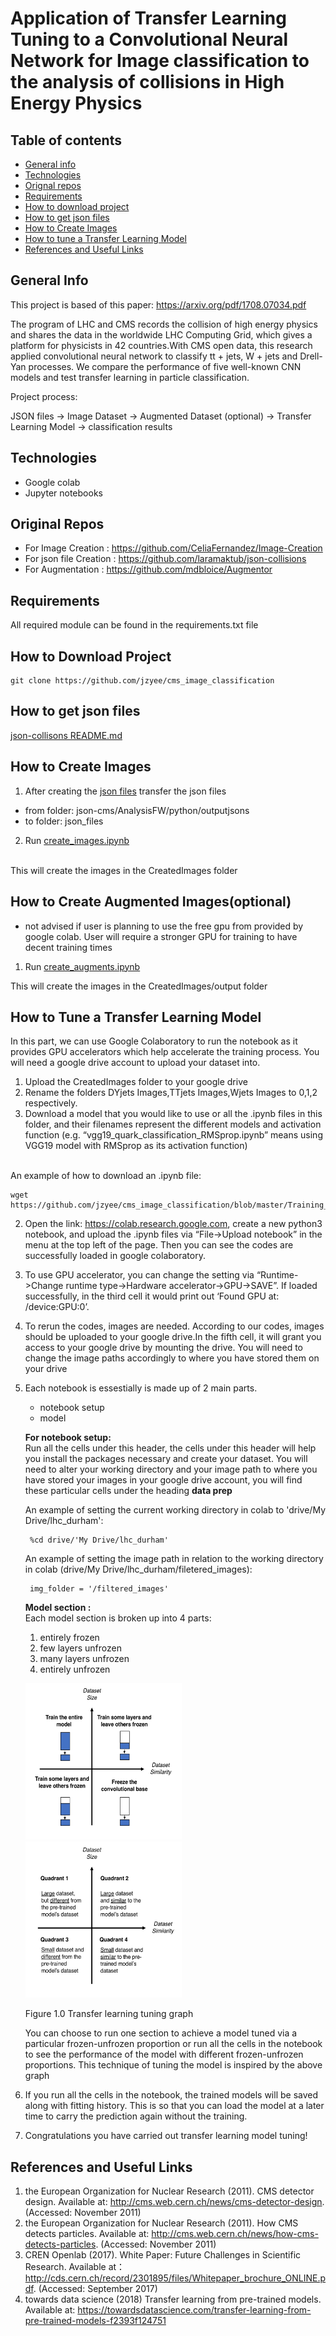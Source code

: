 # Application of Transfer Learning Tuning to a Convolutional Neural Network for Image classification to the analysis of collisions in High Energy Physics



## Table of contents
* [General info](#general-info)
* [Technologies](#technologies)
* [Orignal repos](#Orignal-repos)
* [Requirements](#requirements)
* [How to download project](#how-to-download-project)
* [How to get json files](#how-to-get-json-files)
* [How to Create Images](#how-to-create-images)
* [How to tune a Transfer Learning Model](#how-to-tune-a-transfer-learning-model)
* [References and Useful Links](#references-and-useful-links)

## General Info
This project is based of this paper: https://arxiv.org/pdf/1708.07034.pdf

The program of LHC and CMS records the collision of high energy physics and shares the data in the worldwide LHC Computing Grid, which gives a platform for physicists in 42 countries.With CMS open data, this research applied convolutional neural network to classify tt + jets, W + jets and Drell-Yan processes. We compare the performance of five well-known CNN models and test transfer learning in particle classification.

Project process:

JSON files -> Image Dataset -> Augmented Dataset (optional) -> Transfer Learning Model -> classification results

## Technologies

* Google colab
* Jupyter notebooks 

## Original Repos

* For Image Creation : https://github.com/CeliaFernandez/Image-Creation
* For json file Creation : https://github.com/laramaktub/json-collisions
* For Augmentation : https://github.com/mdbloice/Augmentor

## Requirements

All required module can be found in the requirements.txt file

## How to Download Project

    git clone https://github.com/jzyee/cms_image_classification

## How to get json files
[json-collisons README.md](https://github.com/jzyee/cms_image_classification/blob/master/json-cms-master/README.md)

## How to Create Images

1. After creating the [json files](https://github.com/jzyee/cms_image_classification/blob/master/json-cms-master/README.md)
transfer the json files 
- from folder: json-cms/AnalysisFW/python/outputjsons 
- to folder: json_files
2. Run [create_images.ipynb](https://github.com/jzyee/cms_image_classification/blob/master/create_images.ipynb) 
</br>
This will create the images in the CreatedImages folder

## How to Create Augmented Images(optional)

- not advised if user is planning to use the free gpu from provided by google colab. User will require a stronger GPU for training to have decent training times

1. Run [create_augments.ipynb](https://github.com/jzyee/cms_image_classification/blob/master/create_augments.ipynb)

This will create the images in the CreatedImages/output folder



## How to Tune a Transfer Learning Model

In this part, we can use Google Colaboratory to run the notebook as it provides GPU accelerators which help accelerate the training process. You will need a google drive account to upload your dataset into.
</br>
1. Upload the CreatedImages folder to your google drive
2. Rename the folders DYjets Images,TTjets Images,Wjets Images to 0,1,2 respectively.
2.	Download a model that you would like to use or all the .ipynb files  in this folder, and their filenames represent the different models and activation function (e.g. “vgg19_quark_classification_RMSprop.ipynb” means using VGG19 model with RMSprop as its activation function)
</br>
An example of how to download an .ipynb file:

    wget https://github.com/jzyee/cms_image_classification/blob/master/Training_Model/incepV3_quark_classification.ipynb


2.	Open the link: https://colab.research.google.com, create a new python3 notebook, and upload the .ipynb files via “File->Upload notebook” in the menu at the top left of the page. Then you can see the codes are successfully loaded in google colaboratory.
3.	To use GPU accelerator, you can change the setting via “Runtime->Change runtime type->Hardware accelerator->GPU->SAVE”. If loaded successfully, in the third cell it would print out ‘Found GPU at: /device:GPU:0’.
4.	To rerun the codes, images are needed. According to our codes, images should be uploaded to your google drive.In the fifth cell, it  will grant you access to your google drive by mounting the drive. You will need to change the image paths accordingly to where you have stored them on your drive
5. Each notebook is essestially is made up of 2 main parts.
    * notebook setup
    * model

    <b> For notebook setup: </b>
    </br>
    Run all the cells under this header, the cells under this header will help you install the packages necessary and create your dataset. You will need to alter your working directory and your image path to where you have stored your images in your google drive account, you will find these particular cells under the heading <b>data prep</b>

    An example of setting the current working directory in colab to 'drive/My Drive/lhc_durham':

        %cd drive/'My Drive/lhc_durham'

    An example of setting the image path in relation to the working directory in colab (drive/My Drive/lhc_durham/filetered_images):

        img_folder = '/filtered_images'

    <b> Model section : </b>
    </br>
    Each model section is broken up into 4 parts:

    1. entirely frozen
    2. few layers unfrozen
    3. many layers unfrozen
    4. entirely unfrozen

    <p float="left">
        <img src="https://github.com/jzyee/cms_image_classification/blob/master/misc/transfer_learning_explains/decision_map.png" alt="alt text" width=250 height=250>
        <img src="https://github.com/jzyee/cms_image_classification/blob/master/misc/transfer_learning_explains/similaririty_matrix.png" alt="alt text" width=250 height=250>
    </p>
    Figure 1.0 Transfer learning tuning graph 
    
    You can choose to run one section to achieve a model tuned via a particular frozen-unfrozen proportion or run all the cells in the notebook to see the performance of the model with different frozen-unfrozen proportions. This technique of tuning the model is inspired by the above graph

6.	If you run all the cells in the notebook, the trained models will be saved along with fitting history. This is so that you can load the model at a later time to carry the prediction again without the training.
7. Congratulations you have carried out transfer learning model tuning!






## References and Useful Links

1. the European Organization for Nuclear Research (2011). CMS detector design. Available at: http://cms.web.cern.ch/news/cms-detector-design. (Accessed: November 2011)
2. the European Organization for Nuclear Research (2011). How CMS detects particles. Available at: http://cms.web.cern.ch/news/how-cms-detects-particles. (Accessed: November 2011)
3. CREN Openlab (2017). White Paper: Future Challenges in Scientific Research. Available at：http://cds.cern.ch/record/2301895/files/Whitepaper_brochure_ONLINE.pdf. (Accessed: September 2017)
4. towards data science (2018) Transfer learning from pre-trained models. Available at: https://towardsdatascience.com/transfer-learning-from-pre-trained-models-f2393f124751


